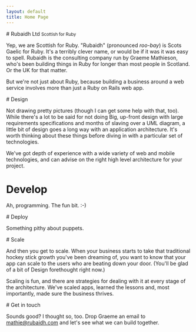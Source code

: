 ```yaml
---
layout: default
title: Home Page
---
```

<div class="hero-unit section" id="top" markdown="1">
# Rubaidh Ltd <small>Scottish for Ruby</small>

Yep, we are Scottish for Ruby. "Rubaidh" (pronounced *roo-bay*) is Scots Gaelic
for Ruby. It's a terribly clever name, or would be if it was it was easy to
spell. Rubaidh is the consulting company run by Graeme Mathieson, who's been
building things in Ruby for longer than most people in Scotland. Or the UK
for that matter.

But we're not just about Ruby, because building a business around a web service
involves more than just a Ruby on Rails web app.

</div>

<div class="section" id="design" markdown="1">
# Design

Not drawing pretty pictures (though I can get some help with that, too). While
there's a lot to be said for not doing Big, up-front design with large
requirements specifications and months of slaving over a UML diagram, a little
bit of design goes a long way with an application architecture. It's worth
thinking about these things before diving in with a particular set of
technologies.

We've got depth of experience with a wide variety of web and mobile
technologies, and can advise on the right high level architecture for your
project.
</div>

<div class="section" id="develop" markdown="1">

# Develop

Ah, programming. The fun bit. :-)
</div>

<div class="section" id="deploy" markdown="1">
# Deploy

Something pithy about puppets.
</div>

<div class="section" id="scale" markdown="1">
# Scale

And then you get to scale. When your business starts to take that traditional
hockey stick growth you've been dreaming of, you want to know that your app can
scale to the users who are beating down your door. (You'll be glad of a bit of
Design forethought right now.)

Scaling is fun, and there are strategies for dealing with it at every stage of
the architecture. We've scaled apps, learned the lessons and, most importantly,
made sure the business thrives.
</div>

<div class="section" id="contact" markdown="1">
# Get in touch

Sounds good? I thought so, too. Drop Graeme an email to [mathie@rubaidh.com](mailto:mathie@rubaidh.com)
and let's see what we can build together.
</div>
